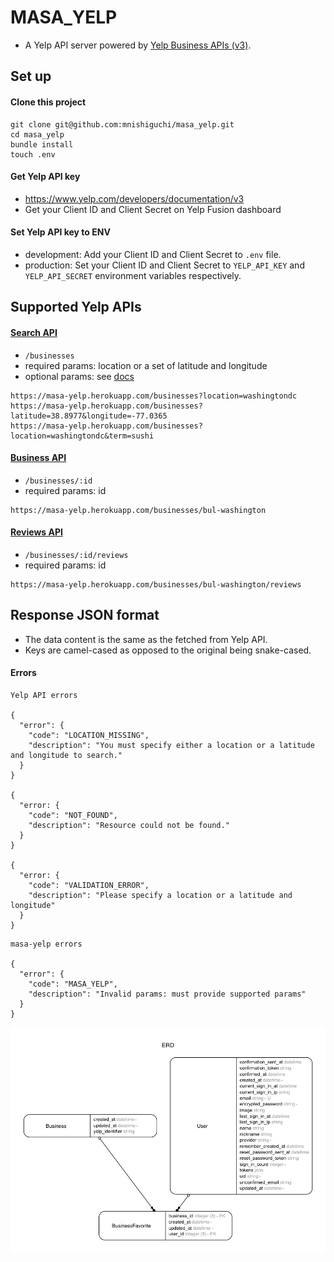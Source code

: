 # MASA_YELP

- A Yelp API server powered by [Yelp Business APIs (v3)](https://www.yelp.com/developers/documentation/v3).

## Set up

#### Clone this project

```
git clone git@github.com:mnishiguchi/masa_yelp.git
cd masa_yelp
bundle install
touch .env
```

#### Get Yelp API key
- https://www.yelp.com/developers/documentation/v3
- Get your Client ID and Client Secret on Yelp Fusion dashboard

#### Set Yelp API key to ENV
- development: Add your Client ID and Client Secret to `.env` file.
- production: Set your Client ID and Client Secret to `YELP_API_KEY` and `YELP_API_SECRET` environment variables respectively.

## Supported Yelp APIs

#### [Search API](https://www.yelp.com/developers/documentation/v3/business_search)
- `/businesses`
- required params: location or a set of latitude and longitude
- optional params: see [docs](https://www.yelp.com/developers/documentation/v3/business_search)

```
https://masa-yelp.herokuapp.com/businesses?location=washingtondc
https://masa-yelp.herokuapp.com/businesses?latitude=38.8977&longitude=-77.0365
https://masa-yelp.herokuapp.com/businesses?location=washingtondc&term=sushi
```

#### [Business API](https://www.yelp.com/developers/documentation/v3/business)
- `/businesses/:id`
- required params: id

```
https://masa-yelp.herokuapp.com/businesses/bul-washington
```

#### [Reviews API](https://www.yelp.com/developers/documentation/v3/business_reviews)
- `/businesses/:id/reviews`
- required params: id

```
https://masa-yelp.herokuapp.com/businesses/bul-washington/reviews
```

## Response JSON format
- The data content is the same as the fetched from Yelp API.
- Keys are camel-cased as opposed to the original being snake-cased.

#### Errors

```
Yelp API errors

{
  "error": {
    "code": "LOCATION_MISSING",
    "description": "You must specify either a location or a latitude and longitude to search."
  }
}

{
  "error: {
    "code": "NOT_FOUND",
    "description": "Resource could not be found."
  }
}

{
  "error: {
    "code": "VALIDATION_ERROR",
    "description": "Please specify a location or a latitude and longitude"
  }
}
```

```
masa-yelp errors

{
  "error": {
    "code": "MASA_YELP",
    "description": "Invalid params: must provide supported params"
  }
}
```

![](erd.jpg)
